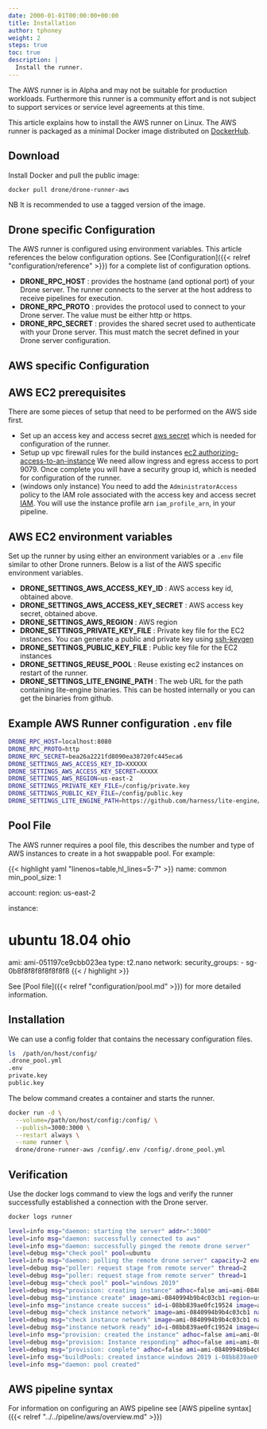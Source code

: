 ```yaml
---
date: 2000-01-01T00:00:00+00:00
title: Installation
author: tphoney
weight: 2
steps: true
toc: true
description: |
  Install the runner.
---
```


<div class="alert">
The AWS runner is in Alpha and may not be suitable for production workloads. Furthermore this runner is a community effort and is not subject to support services or service level agreements at this time.
</div>

This article explains how to install the AWS runner on Linux. The AWS runner is packaged as a minimal Docker image distributed on [DockerHub](https://hub.docker.com/r/drone/drone-runner-aws).

## Download

Install Docker and pull the public image:

```bash
docker pull drone/drone-runner-aws
```

NB It is recommended to use a tagged version of the image.

## Drone specific Configuration

The AWS runner is configured using environment variables. This article references the below configuration options. See [Configuration]({{< relref "configuration/reference" >}}) for a complete list of configuration options.

- __DRONE_RPC_HOST__
  : provides the hostname (and optional port) of your Drone server. The runner connects to the server at the host address to receive pipelines for execution.
- __DRONE_RPC_PROTO__
  : provides the protocol used to connect to your Drone server. The value must be either http or https.
- __DRONE_RPC_SECRET__
  : provides the shared secret used to authenticate with your Drone server. This must match the secret defined in your Drone server configuration.

## AWS specific Configuration

## AWS EC2 prerequisites

There are some pieces of setup that need to be performed on the AWS side first.

- Set up an access key and access secret [aws secret](https://docs.aws.amazon.com/IAM/latest/UserGuide/id_credentials_access-keys.html#Using_CreateAccessKey) which is needed for configuration of the runner.
- Setup up vpc firewall rules for the build instances [ec2 authorizing-access-to-an-instance](https://docs.aws.amazon.com/AWSEC2/latest/UserGuide/authorizing-access-to-an-instance.html) We need allow ingress and egress access to port 9079. Once complete you will have a security group id, which is needed for configuration of the runner.
- (windows only instance) You need to add the `AdministratorAccess` policy to the IAM role associated with the access key and access secret [IAM](https://console.aws.amazon.com/iamv2/home#/users). You will use the instance profile arn `iam_profile_arn`, in your pipeline.

## AWS EC2 environment variables

Set up the runner by using either an environment variables or a `.env` file similar to other Drone runners. Below is a list of the AWS specific environment variables.

- __DRONE_SETTINGS_AWS_ACCESS_KEY_ID__
  : AWS access key id, obtained above.
- __DRONE_SETTINGS_AWS_ACCESS_KEY_SECRET__
  : AWS access key secret, obtained above.
- __DRONE_SETTINGS_AWS_REGION__
  : AWS region
- __DRONE_SETTINGS_PRIVATE_KEY_FILE__
  : Private key file for the EC2 instances. You can generate a public and private key using [ssh-keygen](https://ssh.com/ssh/keygen)
- __DRONE_SETTINGS_PUBLIC_KEY_FILE__
  : Public key file for the EC2 instances
- __DRONE_SETTINGS_REUSE_POOL__
  : Reuse existing ec2 instances on restart of the runner.
- __DRONE_SETTINGS_LITE_ENGINE_PATH__
  : The web URL for the path containing lite-engine binaries. This can be hosted internally or you can get the binaries from github.

## Example AWS Runner configuration `.env` file

```bash
DRONE_RPC_HOST=localhost:8080
DRONE_RPC_PROTO=http
DRONE_RPC_SECRET=bea26a2221fd8090ea38720fc445eca6
DRONE_SETTINGS_AWS_ACCESS_KEY_ID=XXXXXX
DRONE_SETTINGS_AWS_ACCESS_KEY_SECRET=XXXXX
DRONE_SETTINGS_AWS_REGION=us-east-2
DRONE_SETTINGS_PRIVATE_KEY_FILE=/config/private.key
DRONE_SETTINGS_PUBLIC_KEY_FILE=/config/public.key
DRONE_SETTINGS_LITE_ENGINE_PATH=https://github.com/harness/lite-engine/releases/download/v0.0.1.12/
```

## Pool File

The AWS runner requires a pool file, this describes the number and type of AWS instances to create in a hot swappable pool. For example:

{{< highlight yaml "linenos=table,hl_lines=5-7" >}}
name: common
min_pool_size: 1

account:
  region: us-east-2

instance:
# ubuntu 18.04 ohio
  ami: ami-051197ce9cbb023ea
  type: t2.nano
  network:
    security_groups:
      - sg-0b8f8f8f8f8f8f8f8
{{< / highlight >}}

See [Pool file]({{< relref "configuration/pool.md" >}}) for more detailed information.

## Installation

We can use a config folder that contains the necessary configuration files.

```bash
ls  /path/on/host/config/
.drone_pool.yml
.env
private.key
public.key
```

The below command creates a container and starts the runner.

```bash
docker run -d \
  --volume=/path/on/host/config:/config/ \
  --publish=3000:3000 \
  --restart always \
  --name runner \
  drone/drone-runner-aws /config/.env /config/.drone_pool.yml
```

## Verification

Use the docker logs command to view the logs and verify the runner successfully established a connection with the Drone server.

```bash
docker logs runner

level=info msg="daemon: starting the server" addr=":3000"
level=info msg="daemon: successfully connected to aws"
level=info msg="daemon: successfully pinged the remote drone server"
level=debug msg="check pool" pool=ubuntu
level=info msg="daemon: polling the remote drone server" capacity=2 endpoint="http://172.21.97.69:8080" kind=pipeline type=aws
level=debug msg="poller: request stage from remote server" thread=2
level=debug msg="poller: request stage from remote server" thread=1
level=debug msg="check pool" pool="windows 2019"
level=debug msg="provision: creating instance" adhoc=false ami=ami-0840994b9b4c03cb1 pool="windows 2019"
level=debug msg="instance create" image=ami-0840994b9b4c03cb1 region=us-east-2 size=t2.medium
level=info msg="instance create success" id=i-08bb839ae0fc19524 image=ami-0840994b9b4c03cb1 region=us-east-2 size=t2.medium
level=debug msg="check instance network" image=ami-0840994b9b4c03cb1 name=i-08bb839ae0fc19524 region=us-east-2 size=t2.medium
level=debug msg="check instance network" image=ami-0840994b9b4c03cb1 name=i-08bb839ae0fc19524 region=us-east-2 size=t2.medium
level=debug msg="instance network ready" id=i-08bb839ae0fc19524 image=ami-0840994b9b4c03cb1 ip=18.119.101.233 region=us-east-2 size=t2.medium
level=info msg="provision: created the instance" adhoc=false ami=ami-0840994b9b4c03cb1 id=i-08bb839ae0fc19524 ip=18.119.101.233 pool="windows 2019" time(seconds)=61.8857165
level=debug msg="provision: Instance responding" adhoc=false ami=ami-0840994b9b4c03cb1 id=i-08bb839ae0fc19524 ip=18.119.101.233 pool="windows 2019"
level=debug msg="provision: complete" adhoc=false ami=ami-0840994b9b4c03cb1 id=i-08bb839ae0fc19524 ip=18.119.101.233 pool="windows 2019"
level=info msg="buildPools: created instance windows 2019 i-08bb839ae0fc19524 18.119.101.233"
level=info msg="daemon: pool created"
```

## AWS pipeline syntax

For information on configuring an AWS pipeline see [AWS pipeline syntax]({{< relref "../../pipeline/aws/overview.md" >}})

